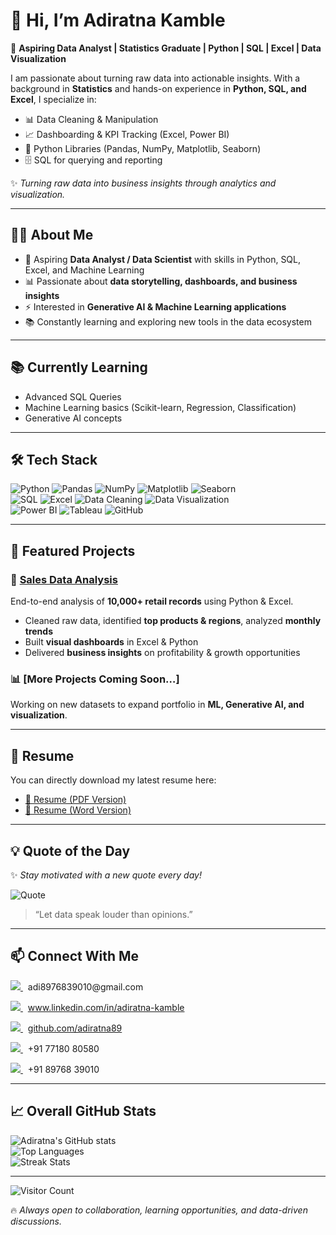 # 👋 Hi, I’m Adiratna Kamble  

🎯 **Aspiring Data Analyst | Statistics Graduate | Python | SQL | Excel | Data Visualization**  

I am passionate about turning raw data into actionable insights. With a background in **Statistics** and hands-on experience in **Python, SQL, and Excel**, I specialize in:  

- 📊 Data Cleaning & Manipulation  
- 📈 Dashboarding & KPI Tracking (Excel, Power BI)  
- 🐍 Python Libraries (Pandas, NumPy, Matplotlib, Seaborn)  
- 🗄️ SQL for querying and reporting  

✨ *Turning raw data into business insights through analytics and visualization.*  

---

## 🧑‍💻 About Me  

- 🎯 Aspiring **Data Analyst / Data Scientist** with skills in Python, SQL, Excel, and Machine Learning  
- 📊 Passionate about **data storytelling, dashboards, and business insights**  
- ⚡ Interested in **Generative AI & Machine Learning applications**
- 📚 Constantly learning and exploring new tools in the data ecosystem  

---

## 📚 Currently Learning  

- Advanced SQL Queries  
- Machine Learning basics (Scikit-learn, Regression, Classification)  
- Generative AI concepts  

---

## 🛠️ Tech Stack  

![Python](https://img.shields.io/badge/Python-3776AB?style=flat-square&logo=python&logoColor=white)  ![Pandas](https://img.shields.io/badge/Pandas-150458?style=flat-square&logo=pandas&logoColor=white)  ![NumPy](https://img.shields.io/badge/NumPy-013243?style=flat-square&logo=numpy&logoColor=white)  ![Matplotlib](https://img.shields.io/badge/Matplotlib-003B57?style=flat-square&logo=plotly&logoColor=white)  ![Seaborn](https://img.shields.io/badge/Seaborn-4E9BCD?style=flat-square&logo=databricks&logoColor=white)  
![SQL](https://img.shields.io/badge/SQL-CC2927?style=flat-square&logo=databricks&logoColor=white) 
![Excel](https://img.shields.io/badge/MS_Excel-217346?style=flat-square&logo=microsoft-excel&logoColor=white)  ![Data Cleaning](https://img.shields.io/badge/Data%20Cleaning-8E44AD?style=flat-square&logo=databricks&logoColor=white)   ![Data Visualization](https://img.shields.io/badge/Data%20Visualization-FF5733?style=flat-square&logo=chartdotjs&logoColor=white)  
![Power BI](https://img.shields.io/badge/Power_BI-F2C811?style=flat-square&logo=powerbi&logoColor=black)  ![Tableau](https://img.shields.io/badge/Tableau-E97627?style=flat-square&logo=tableau&logoColor=white)
![GitHub](https://img.shields.io/badge/GitHub-000000?style=flat-square&logo=github&logoColor=white) 

---

## 📂 Featured Projects  

### 🛒 [Sales Data Analysis](https://github.com/adiratna89/sales-data-analysis)  

End-to-end analysis of **10,000+ retail records** using Python & Excel.  

- Cleaned raw data, identified **top products & regions**, analyzed **monthly trends**  
- Built **visual dashboards** in Excel & Python  
- Delivered **business insights** on profitability & growth opportunities  

### 📊 [More Projects Coming Soon…]  

Working on new datasets to expand portfolio in **ML, Generative AI, and visualization**.  

---

## 📄 Resume  

You can directly download my latest resume here:  

- [📑 Resume (PDF Version)](https://github.com/adiratna89/sales-data-analysis/blob/main/Extra%20resources%20-%20Resume%20and%20Screenshots/Adiratna_Kamble_Data_Analyst_Resume.pdf)  
- [📑 Resume (Word Version)](https://github.com/adiratna89/sales-data-analysis/blob/main/Extra%20resources%20-%20Resume%20and%20Screenshots/Adiratna_Kamble_Data_Analyst_Resume.docx)  

---

## 💡 Quote of the Day  

✨ *Stay motivated with a new quote every day!*  

![Quote](https://quotes-github-readme.vercel.app/api?type=horizontal&theme=radical)  

> “Let data speak louder than opinions.”  

---

## 📫 Connect With Me  

<p align="left">
  <a href="mailto:adi8976839010@gmail.com">
    <img src="https://img.shields.io/badge/Gmail-D14836?style=for-the-badge&logo=gmail&logoColor=white"/>
  </a>
  &nbsp; adi8976839010@gmail.com
</p>


<p align="left">
  <a href="https://www.linkedin.com/in/adiratna-kamble">
    <img src="https://img.shields.io/badge/LinkedIn-0077B5?style=for-the-badge&logo=linkedin&logoColor=white"/>
  </a>
  &nbsp; <a href="https://www.linkedin.com/in/adiratna-kamble">www.linkedin.com/in/adiratna-kamble</a>
</p>


<p align="left">
  <a href="https://github.com/adiratna89">
    <img src="https://img.shields.io/badge/GitHub-000000?style=for-the-badge&logo=github&logoColor=white"/>
  </a>
  &nbsp; <a href="https://github.com/adiratna89">github.com/adiratna89</a>
</p>


<p align="left">
  <a href="tel:+917718080580">
    <img src="https://img.shields.io/badge/Phone-25D366?style=for-the-badge&logo=whatsapp&logoColor=white"/>
  </a>
  &nbsp; +91 77180 80580
</p>


<p align="left">
  <a href="tel:+918976839010">
    <img src="https://img.shields.io/badge/Phone-25D366?style=for-the-badge&logo=whatsapp&logoColor=white"/>
  </a>
  &nbsp; +91 89768 39010
</p>


---

## 📈 Overall GitHub Stats  

![Adiratna's GitHub stats](https://github-readme-stats.vercel.app/api?username=adiratna89&show_icons=true&theme=radical)  
![Top Languages](https://github-readme-stats.vercel.app/api/top-langs/?username=adiratna89&layout=compact&theme=radical)  
![Streak Stats](https://github-readme-streak-stats.herokuapp.com/?user=adiratna89&theme=radical)  

---

![Visitor Count](https://komarev.com/ghpvc/?username=adiratna89&style=flat-square&color=blue)  

🔥 *Always open to collaboration, learning opportunities, and data-driven discussions.*  
